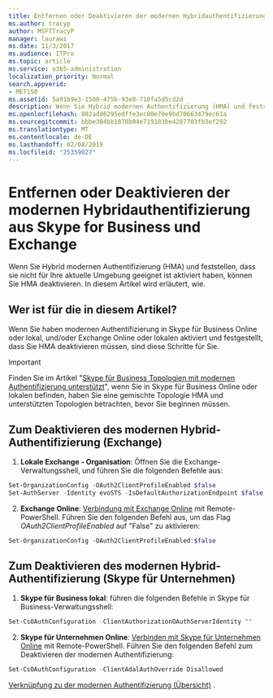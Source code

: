 ```yaml
---
title: Entfernen oder Deaktivieren der modernen Hybridauthentifizierung aus Skype for Business und Exchange
ms.author: tracyp
author: MSFTTracyP
manager: laurawi
ms.date: 11/3/2017
ms.audience: ITPro
ms.topic: article
ms.service: o365-administration
localization_priority: Normal
search.appverid:
- MET150
ms.assetid: 5a91b9e3-1508-475b-93e0-710fa5d5cd2d
description: Wenn Sie Hybrid modernen Authentifizierung (HMA) und feststellen, dass sie nicht für Ihre aktuelle Umgebung geeignet ist aktiviert haben, können Sie HMA deaktivieren. In diesem Artikel wird erläutert, wie.
ms.openlocfilehash: 802add6295edffe3ec80e70e9bd70663479ec61a
ms.sourcegitcommit: bbbe304bb1878b04e719103be4287703fb3ef292
ms.translationtype: MT
ms.contentlocale: de-DE
ms.lasthandoff: 02/08/2019
ms.locfileid: "25359027"
---
```

# <a name="removing-or-disabling-hybrid-modern-authentication-from-skype-for-business-and-exchange"></a>Entfernen oder Deaktivieren der modernen Hybridauthentifizierung aus Skype for Business und Exchange

Wenn Sie Hybrid modernen Authentifizierung (HMA) und feststellen, dass sie nicht für Ihre aktuelle Umgebung geeignet ist aktiviert haben, können Sie HMA deaktivieren. In diesem Artikel wird erläutert, wie.
  
## <a name="who-is-this-article-for"></a>Wer ist für die in diesem Artikel?

Wenn Sie haben modernen Authentifizierung in Skype für Business Online oder lokal, und/oder Exchange Online oder lokalen aktiviert und festgestellt, dass Sie HMA deaktivieren müssen, sind diese Schritte für Sie.

> [!IMPORTANT]
> Finden Sie im Artikel "[Skype für Business Topologien mit modernen Authentifizierung unterstützt](https://technet.microsoft.com/en-us/library/mt803262.aspx)", wenn Sie in Skype für Business Online oder lokalen befinden, haben Sie eine gemischte Topologie HMA und unterstützten Topologien betrachten, bevor Sie beginnen müssen.
  
## <a name="how-to-disable-hybrid-modern-authentication-exchange"></a>Zum Deaktivieren des modernen Hybrid-Authentifizierung (Exchange)

1. **Lokale Exchange - Organisation**: Öffnen Sie die Exchange-Verwaltungsshell, und führen Sie die folgenden Befehle aus: 

```powershell
Set-OrganizationConfig -OAuth2ClientProfileEnabled $false
Set-AuthServer -Identity evoSTS -IsDefaultAuthorizationEndpoint $false
```

2. **Exchange Online**: [Verbindung mit Exchange Online](https://docs.microsoft.com/en-us/powershell/exchange/exchange-online/connect-to-exchange-online-powershell/connect-to-exchange-online-powershell) mit Remote-PowerShell. Führen Sie den folgenden Befehl aus, um das Flag *OAuth2ClientProfileEnabled* auf "False" zu aktivieren:

```powershell    
Set-OrganizationConfig -OAuth2ClientProfileEnabled:$false
```
    
## <a name="how-to-disable-hybrid-modern-authentication-skype-for-business"></a>Zum Deaktivieren des modernen Hybrid-Authentifizierung (Skype für Unternehmen)

1. **Skype für Business lokal**: führen die folgenden Befehle in Skype für Business-Verwaltungsshell:

```powershell
Set-CsOAuthConfiguration -ClientAuthorizationOAuthServerIdentity ""
```

2. **Skype für Unternehmen Online**: [Verbinden mit Skype für Unternehmen Online](https://docs.microsoft.com/en-us/office365/enterprise/powershell/manage-skype-for-business-online-with-office-365-powershell) mit Remote-PowerShell. Führen Sie den folgenden Befehl zum Deaktivieren der modernen Authentifizierung:

```powershell    
Set-CsOAuthConfiguration -ClientAdalAuthOverride Disallowed
```

[Verknüpfung zu der modernen Authentifizierung (Übersicht)](hybrid-modern-auth-overview.md) . 
  

